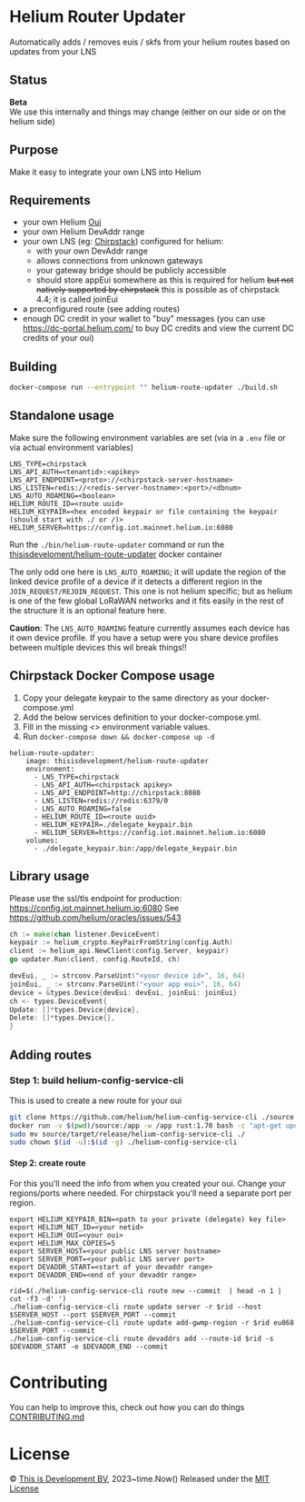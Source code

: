 # Helium Router Updater

Automatically adds / removes euis / skfs from your helium routes based on updates from your LNS

## Status

**Beta**  
We use this internally and things may change (either on our side or on the helium side)

## Purpose

Make it easy to integrate your own LNS into Helium

## Requirements

- your own Helium [Oui](https://docs.helium.com/use-the-network/run-a-network-server/buy-an-oui/)
- your own Helium DevAddr range
- your own LNS (eg: [Chirpstack](https://www.chirpstack.io/)) configured for helium:
    - with your own DevAddr range
    - allows connections from unknown gateways
    - your gateway bridge should be publicly accessible
    - should store appEui somewhere as this is required for helium ~~but not natively supported by chirpstack~~ this is
      possible as of chirpstack 4.4; it is called joinEui
- a preconfigured route (see adding routes)
- enough DC credit in your wallet to "buy" messages (you can use https://dc-portal.helium.com/ to buy DC credits and
  view the current DC credits of your oui)

## Building

```bash
docker-compose run --entrypoint "" helium-route-updater ./build.sh
```

## Standalone usage

Make sure the following environment variables are set (via in a `.env` file or via actual environment variables)

```
LNS_TYPE=chirpstack
LNS_API_AUTH=<tenantid>:<apikey>
LNS_API_ENDPOINT=<proto>://<chirpstack-server-hostname>
LNS_LISTEN=redis://<redis-server-hostname>:<port>/<dbnum>
LNS_AUTO_ROAMING=<boolean>
HELIUM_ROUTE_ID=<route uuid>
HELIUM_KEYPAIR=<hex encoded keypair or file containing the keypair (should start with ./ or /)>
HELIUM_SERVER=https://config.iot.mainnet.helium.io:6080
```

Run the `./bin/helium-route-updater` command or run
the [thisisdeveloment/helium-route-updater](https://hub.docker.com/repository/docker/thisisdevelopment/helium-route-updater/general)
docker container

The only odd one here is `LNS_AUTO_ROAMING`; it will update the region of the linked device profile of a device if it
detects a different region in the `JOIN_REQUEST/REJOIN_REQUEST`. This one is not helium specific; but as helium
is one of the few global LoRaWAN networks and it fits easily in the rest of the structure it is an optional feature here.

**Caution**: The `LNS_AUTO_ROAMING` feature currently assumes each device has it own device profile. If you have a setup 
were you share device profiles between multiple devices this wil break things!! 

## Chirpstack Docker Compose usage

1. Copy your delegate keypair to the same directory as your docker-compose.yml
2. Add the below services definition to your docker-compose.yml.
3. Fill in the missing <> environment variable values.
4. Run `docker-compose down && docker-compose up -d`

```
helium-route-updater:
    image: thisisdevelopment/helium-route-updater
    environment:
      - LNS_TYPE=chirpstack
      - LNS_API_AUTH=<chirpstack apikey>
      - LNS_API_ENDPOINT=http://chirpstack:8080
      - LNS_LISTEN=redis://redis:6379/0
      - LNS_AUTO_ROAMING=false
      - HELIUM_ROUTE_ID=<route uuid>
      - HELIUM_KEYPAIR=./delegate_keypair.bin
      - HELIUM_SERVER=https://config.iot.mainnet.helium.io:6080
    volumes:
      - ./delegate_keypair.bin:/app/delegate_keypair.bin
```

## Library usage

Please use the ssl/tls endpoint for production: https://config.iot.mainnet.helium.io:6080
See https://github.com/helium/oracles/issues/543

```go
ch := make(chan listener.DeviceEvent)
keypair := helium_crypto.KeyPairFromString(config.Auth)
client := helium_api.NewClient(config.Server, keypair)
go updater.Run(client, config.RouteId, ch)

devEui, _ := strconv.ParseUint("<your device id>", 16, 64)
joinEui, _ := strconv.ParseUint("<your app eui>", 16, 64)
device = &types.Device{devEui: devEui, joinEui: joinEui}
ch <- types.DeviceEvent{
Update: []*types.Device{device},
Delete: []*types.Device{},
}

```

## Adding routes

### Step 1: build helium-config-service-cli

This is used to create a new route for your oui

```bash
git clone https://github.com/helium/helium-config-service-cli ./source
docker run -v $(pwd)/source:/app -w /app rust:1.70 bash -c "apt-get update && apt-get install -y protobuf-compiler && cargo install --path ."
sudo mv source/target/release/helium-config-service-cli ./
sudo chown $(id -u):$(id -g) ./helium-config-service-cli
```

#### Step 2: create route

For this you'll need the info from when you created your oui.
Change your regions/ports where needed. For chirpstack you'll need a separate port per region.

```base
export HELIUM_KEYPAIR_BIN=<path to your private (delegate) key file>
export HELIUM_NET_ID=<your netid>
export HELIUM_OUI=<your oui>
export HELIUM_MAX_COPIES=5
export SERVER_HOST=<your public LNS server hostname>
export SERVER_PORT=<your public LNS server port>
export DEVADDR_START=<start of your devaddr range>
export DEVADDR_END=<end of your devaddr range> 

rid=$(./helium-config-service-cli route new --commit  | head -n 1 | cut -f3 -d' ')
./helium-config-service-cli route update server -r $rid --host $SERVER_HOST --port $SERVER_PORT --commit
./helium-config-service-cli route update add-gwmp-region -r $rid eu868 $SERVER_PORT --commit
./helium-config-service-cli route devaddrs add --route-id $rid -s $DEVADDR_START -e $DEVADDR_END --commit
```

# Contributing

You can help to improve this, check out how you can do things [CONTRIBUTING.md](CONTRIBUTING.md)

# License

© [This is Development BV](https://www.thisisdevelopment.nl), 2023~time.Now()
Released under the [MIT License](./LICENSE)
